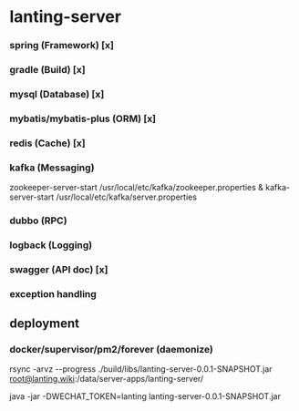 # lanting-server

### spring (Framework) [x]

### gradle (Build) [x]

### mysql (Database) [x]

### mybatis/mybatis-plus (ORM) [x]

### redis (Cache) [x]

### kafka (Messaging)

zookeeper-server-start /usr/local/etc/kafka/zookeeper.properties & kafka-server-start /usr/local/etc/kafka/server.properties

### dubbo (RPC)

### logback (Logging)

### swagger (API doc) [x]

### exception handling

## deployment

### docker/supervisor/pm2/forever (daemonize)

rsync -arvz --progress ./build/libs/lanting-server-0.0.1-SNAPSHOT.jar root@lanting.wiki:/data/server-apps/lanting-server/

java -jar -DWECHAT_TOKEN=lanting lanting-server-0.0.1-SNAPSHOT.jar
